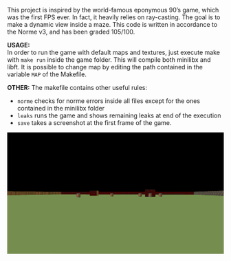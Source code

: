 This project is inspired by the world-famous eponymous 90’s game, which was the first FPS ever. In fact, it heavily relies on ray-casting. The goal is to make a dynamic view inside a maze. This code is written in accordance to the Norme v3, and has been graded 105/100.

**USAGE:**<br>
In order to run the game with default maps and textures, just execute make with  `make run` inside the game folder. This will compile both minilibx and libft. It is possible to change map by editing the path contained in the variable `MAP` of the Makefile.

**OTHER:**
The makefile contains other useful rules:
  * `norme` checks for norme errors inside all files except for the ones contained in the minilibx folder
  * `leaks` runs the game and shows remaining leaks at end of the execution
  * `save` takes a screenshot at the first frame of the game.

![Screenshot](https://github.com/Plachido/42/blob/5fc2224fea84efbf8c718bd5731676314a3c8bb9/cub3d/Screenshot.png)
